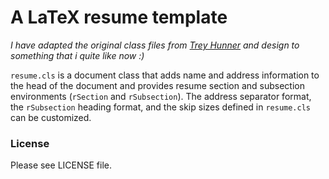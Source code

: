 # A LaTeX resume template

*I have adapted the original class files from [Trey Hunner](https://github.com/treyhunner/resume) and design to something that i quite like now :)*

`resume.cls` is a document class that adds name and address information to the
head of the document and provides resume section and subsection environments
(`rSection` and `rSubsection`).  The address separator format, the
`rSubsection` heading format, and the skip sizes defined in `resume.cls` can be
customized.

### License

Please see LICENSE file.

